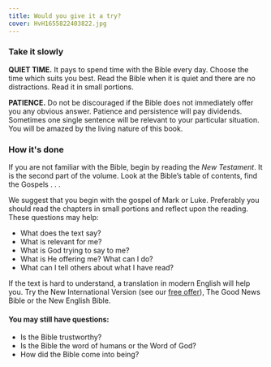 ```yaml
---
title: Would you give it a try?
cover: HvH1655822403822.jpg
---
```


### Take it slowly

**QUIET TIME.** It pays to spend time with the Bible every day. Choose the time which suits you best. Read the Bible when it is quiet and there are no distractions. Read it in small portions.

**PATIENCE.** Do not be discouraged if the Bible does not immediately offer you any obvious answer. Patience and persistence will pay dividends. Sometimes one single sentence will be relevant to your particular situation. You will be amazed by the living nature of this book.

### How it's done

If you are not familiar with the Bible, begin by reading the _New Testament_. It is the second part of the volume. Look at the Bible’s table of contents, find the Gospels . . .

We suggest that you begin with the gospel of Mark or Luke. Preferably you should read the chapters in small portions and reflect upon the reading. These questions may help:

- What does the text say? 
- What is relevant for me? 
- What is God trying to say to me? 
- What is He offering me? What can I do? 
- What can I tell others about what I have read?

If the text is hard to understand, a translation in modern English will help you. Try the New International Version (see our [free offer](https://adventistdiscoverycentre.org/freebible/)), The Good News Bible or the New English Bible.

#### You may still have questions:

- Is the Bible trustworthy? 
- Is the Bible the word of humans or the Word of God? 
- How did the Bible come into being?